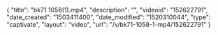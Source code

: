 {
    "title": "bk71 1058(1).mp4",
    "description": "",
    "videoid": "152622791",
    "date_created": "1503411400",
    "date_modified": "1520310044",
    "type": "captivate",
    "layout": "video",
    "url": "\/v\/bk71-1058-1-mp4\/152622791"
}